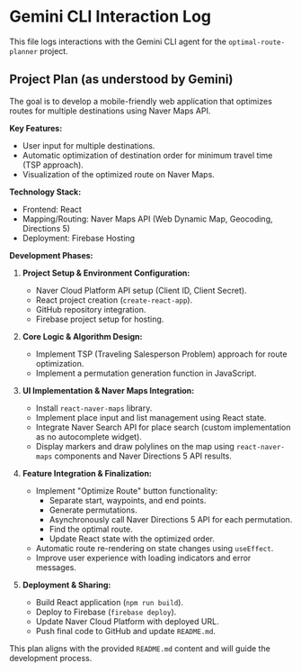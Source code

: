 # Gemini CLI Interaction Log

This file logs interactions with the Gemini CLI agent for the `optimal-route-planner` project.

## Project Plan (as understood by Gemini)

The goal is to develop a mobile-friendly web application that optimizes routes for multiple destinations using Naver Maps API.

**Key Features:**
- User input for multiple destinations.
- Automatic optimization of destination order for minimum travel time (TSP approach).
- Visualization of the optimized route on Naver Maps.

**Technology Stack:**
- Frontend: React
- Mapping/Routing: Naver Maps API (Web Dynamic Map, Geocoding, Directions 5)
- Deployment: Firebase Hosting

**Development Phases:**

1.  **Project Setup & Environment Configuration:**
    *   Naver Cloud Platform API setup (Client ID, Client Secret).
    *   React project creation (`create-react-app`).
    *   GitHub repository integration.
    *   Firebase project setup for hosting.

2.  **Core Logic & Algorithm Design:**
    *   Implement TSP (Traveling Salesperson Problem) approach for route optimization.
    *   Implement a permutation generation function in JavaScript.

3.  **UI Implementation & Naver Maps Integration:**
    *   Install `react-naver-maps` library.
    *   Implement place input and list management using React state.
    *   Integrate Naver Search API for place search (custom implementation as no autocomplete widget).
    *   Display markers and draw polylines on the map using `react-naver-maps` components and Naver Directions 5 API results.

4.  **Feature Integration & Finalization:**
    *   Implement "Optimize Route" button functionality:
        *   Separate start, waypoints, and end points.
        *   Generate permutations.
        *   Asynchronously call Naver Directions 5 API for each permutation.
        *   Find the optimal route.
        *   Update React state with the optimized order.
    *   Automatic route re-rendering on state changes using `useEffect`.
    *   Improve user experience with loading indicators and error messages.

5.  **Deployment & Sharing:**
    *   Build React application (`npm run build`).
    *   Deploy to Firebase (`firebase deploy`).
    *   Update Naver Cloud Platform with deployed URL.
    *   Push final code to GitHub and update `README.md`.

This plan aligns with the provided `README.md` content and will guide the development process.